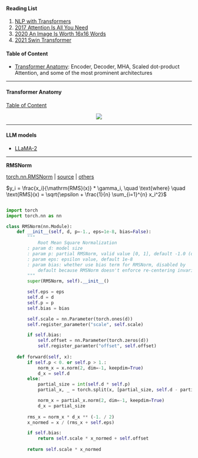 #### Reading List 
1. [NLP with Transformers](//C:/Users/caiji/Documents/PDF/Lewis%20Tunstall,%20Leandro%20von%20Werra,%20Thomas%20Wolf%20-%20Natural%20Language%20Processing%20with%20Transformers_%20Building%20Language%20Applications%20with%20Hugging%20Face-O'Reilly%20Media%20(2022).pdf)
2. [2017 Attention Is All You Need](https://arxiv.org/pdf/1706.03762)
3. [2020 An Image Is Worth 16x16 Words](https://arxiv.org/pdf/2010.11929)
4. [2021 Swin Transformer](https://arxiv.org/pdf/2103.14030)


#### Table of Content 
- [Transformer Anatomy](#transformer-anatomy): Encoder, Decoder, MHA, Scaled dot-product Attention, and some of the most prominent architectures

---

#### Transformer Anatomy    
[Table of Content](#table-of-content)  
<div align="center"><img src="../pictures/TransformerAnatomy.png" width=""></div>

---

#### LLM models
- [LLaMA-2](https://cameronrwolfe.substack.com/p/llama-2-from-the-ground-up)


---

**RMSNorm**

[torch.nn.RMSNorm](https://pytorch.org/docs/stable/generated/torch.nn.RMSNorm.html) | [source](https://github.com/pytorch/pytorch/blob/v2.6.0/torch/nn/modules/normalization.py#L321) | [others](https://github.com/bzhangGo/rmsnorm/blob/master/rmsnorm_torch.py)

$y_i = \frac{x_i}{\mathrm{RMS}(x)} * \gamma_i, \quad
        \text{where} \quad \text{RMS}(x) = \sqrt{\epsilon + \frac{1}{n} \sum_{i=1}^{n} x_i^2}$

```python 

import torch
import torch.nn as nn

class RMSNorm(nn.Module):
    def __init__(self, d, p=-1., eps=1e-8, bias=False):
        """
            Root Mean Square Normalization
        : param d: model size
        : param p: partial RMSNorm, valid value [0, 1], default -1.0 (disable)
        : param eps: epsilon value, default 1e-8
        : param bias: whether use bias term for RMSNorm, disabled by 
            default because RMSNorm doesn't enforce re-centering invariance.
        """
        super(RMSNorm, self).__init__()

        self.eps = eps
        self.d = d
        self.p = p
        self.bias = bias

        self.scale = nn.Parameter(torch.ones(d))
        self.register_parameter("scale", self.scale)

        if self.bias:
            self.offset = nn.Parameter(torch.zeros(d))
            self.register_paramter("offset", self.offset)
    
    def forward(self, x):
        if self.p < 0. or self.p > 1.:
            norm_x = x.norm(2, dim=-1, keepdim=True)
            d_x = self.d
        else:
            partial_size = int(self.d * self.p)
            partial_x, _ = torch.split(x, [partial_size, self.d - partial_size], dim=-1)

            norm_x = partial_x.norm(2, dim=-1, keepdim=True)
            d_x = partial_size
        
        rms_x = norm_x * d_x ** (-1. / 2)
        x_normed = x / (rms_x + self.eps)

        if self.bias:
            return self.scale * x_normed + self.offset
        
        return self.scale * x_normed
```
